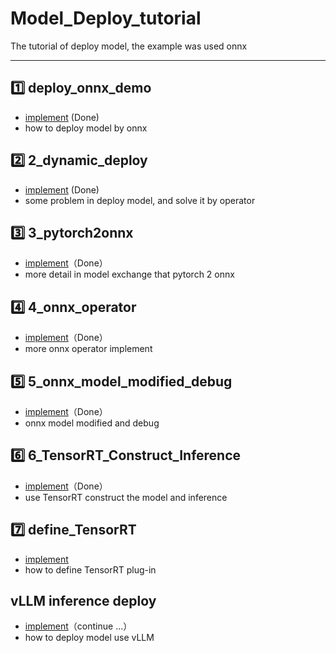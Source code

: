 # Model_Deploy_tutorial
The tutorial of deploy model, the example was used onnx

---

## 1️⃣ deploy_onnx_demo
- [implement](https://github.com/yyhchen/Model_Deploy_tutorial/tree/main/deploy_onnx_demo) (Done)
- how to deploy model by onnx


## 2️⃣ 2_dynamic_deploy
- [implement](https://github.com/yyhchen/Model_Deploy_tutorial/tree/main/2_dynamic_deploy) (Done)
- some problem in deploy model, and solve it by operator


## 3️⃣ 3_pytorch2onnx
- [implement](https://github.com/yyhchen/Model_Deploy_tutorial/tree/main/3_pytorch2onnx)（Done）
- more detail in model exchange that pytorch 2 onnx


## 4️⃣ 4_onnx_operator
- [implement](https://github.com/yyhchen/Model_Deploy_tutorial/tree/main/4_onnx_operator)（Done）
- more onnx operator implement


## 5️⃣ 5_onnx_model_modified_debug
- [implement](https://github.com/yyhchen/Model_Deploy_tutorial/tree/main/5_onnx_model_modified_debug)（Done）
- onnx model modified and debug


## 6️⃣ 6_TensorRT_Construct_Inference
- [implement](https://github.com/yyhchen/Model_Deploy_tutorial/tree/main/6_TensorRT_Construct_Inference)（Done）
- use TensorRT construct the model and inference


## 7️⃣ define_TensorRT
- [implement]()
- how to define TensorRT plug-in


## vLLM inference deploy
- [implement](https://github.com/yyhchen/Model_Deploy_tutorial/tree/main/vLLM_deploy)（continue ...）
- how to deploy model use vLLM